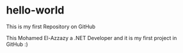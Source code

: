 # hello-world
This is my first Repository on GitHub

This Mohamed El-Azzazy a .NET Developer and it is my first project in GitHub :)

